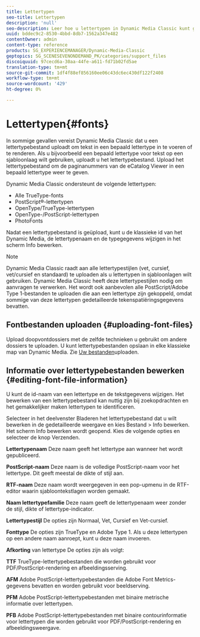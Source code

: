 ```yaml
---
title: Lettertypen
seo-title: Lettertypen
description: 'null'
seo-description: Leer hoe u lettertypen in Dynamic Media Classic kunt gebruiken.
uuid: bddec9c2-8530-4bbd-8db7-1562a347e482
contentOwner: admin
content-type: reference
products: SG_EXPERIENCEMANAGER/Dynamic-Media-Classic
geptopics: SG_SCENESEVENONDEMAND_PK/categories/support_files
discoiquuid: 97cecd6a-30aa-44fe-a611-fd71b02fd5ae
translation-type: tm+mt
source-git-commit: 1df4f88ef856160ee06c43dc6ec430df122f2408
workflow-type: tm+mt
source-wordcount: '429'
ht-degree: 0%

---
```



# Lettertypen{#fonts}

In sommige gevallen vereist Dynamic Media Classic dat u een lettertypebestand uploadt om tekst in een bepaald lettertype in te voeren of te renderen. Als u bijvoorbeeld een bepaald lettertype voor tekst op een sjabloonlaag wilt gebruiken, uploadt u het lettertypebestand. Upload het lettertypebestand om de paginanummers van de eCatalog Viewer in een bepaald lettertype weer te geven.

Dynamic Media Classic ondersteunt de volgende lettertypen:

* Alle TrueType-fonts
* PostScript®-lettertypen
* OpenType/TrueType-lettertypen
* OpenType-/PostScript-lettertypen
* PhotoFonts

Nadat een lettertypebestand is geüpload, kunt u de klassieke id van het Dynamic Media, de lettertypenaam en de typegegevens wijzigen in het scherm Info bewerken.

>[!NOTE]
>
>Dynamic Media Classic raadt aan alle lettertypestijlen (vet, cursief, vet/cursief en standaard) te uploaden als u lettertypen in sjabloonlagen wilt gebruiken. Dynamic Media Classic heeft deze lettertypestijlen nodig om aanvragen te verwerken. Het wordt ook aanbevolen alle PostScript/Adobe Type 1-bestanden te uploaden die aan een lettertype zijn gekoppeld, omdat sommige van deze lettertypen gedetailleerde tekenspatiëringsgegevens bevatten.

## Fontbestanden uploaden {#uploading-font-files}

Upload doopvontdossiers met de zelfde technieken u gebruikt om andere dossiers te uploaden. U kunt lettertypebestanden opslaan in elke klassieke map van Dynamic Media. Zie [Uw bestanden](uploading-files.md#uploading_your_files)uploaden.

## Informatie over lettertypebestanden bewerken {#editing-font-file-information}

U kunt de id-naam van een lettertype en de tekstgegevens wijzigen. Het bewerken van een lettertypebestand kan nuttig zijn bij zoekopdrachten en het gemakkelijker maken lettertypen te identificeren.

Selecteer in het deelvenster Bladeren het lettertypebestand dat u wilt bewerken in de gedetailleerde weergave en kies Bestand > Info bewerken. Het scherm Info bewerken wordt geopend. Kies de volgende opties en selecteer de knop Verzenden.

**Lettertypenaam** Deze naam geeft het lettertype aan wanneer het wordt gepubliceerd.

**PostScript-naam** Deze naam is de volledige PostScript-naam voor het lettertype. Dit geeft meestal de dikte of stijl aan.

**RTF-naam** Deze naam wordt weergegeven in een pop-upmenu in de RTF-editor waarin sjabloontekstlagen worden gemaakt.

**Naam lettertypefamilie** Deze naam geeft de lettertypenaam weer zonder de stijl, dikte of lettertype-indicator.

**Lettertypestijl** De opties zijn Normaal, Vet, Cursief en Vet-cursief.

**Fonttype** De opties zijn TrueType en Adobe Type 1. Als u deze lettertypen op een andere naam aanroept, kunt u deze naam invoeren.

**Afkorting** van lettertype De opties zijn als volgt:

**TTF** TrueType-lettertypebestanden die worden gebruikt voor PDF/PostScript-rendering en afbeeldingsserving.

**AFM** Adobe PostScript-lettertypebestanden die Adobe Font Metrics-gegevens bevatten en worden gebruikt voor beeldserving.

**PFM** Adobe PostScript-lettertypebestanden met binaire metrische informatie over lettertypen.

**PFB** Adobe PostScript-lettertypebestanden met binaire contourinformatie voor lettertypen die worden gebruikt voor PDF/PostScript-rendering en afbeeldingsweergave.
